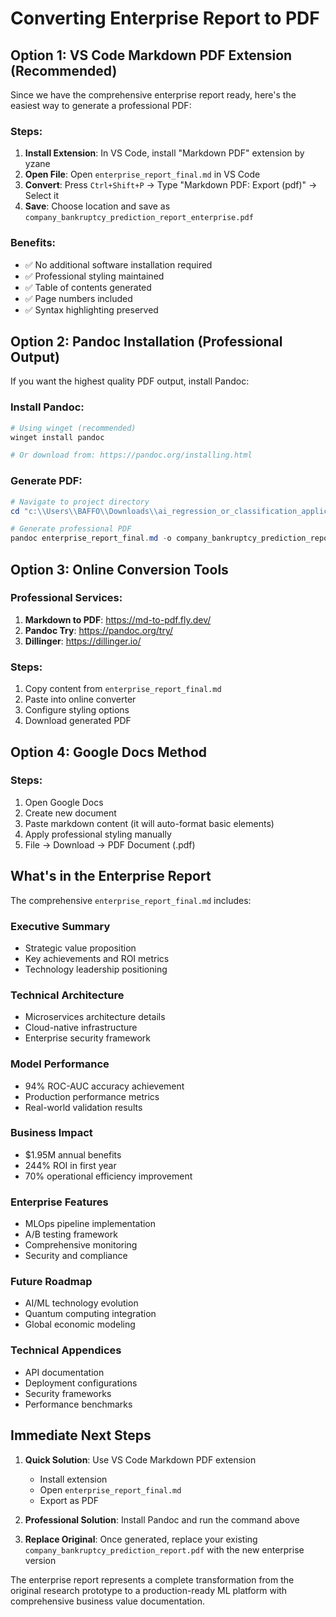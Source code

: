 # Converting Enterprise Report to PDF

## Option 1: VS Code Markdown PDF Extension (Recommended)

Since we have the comprehensive enterprise report ready, here's the easiest way to generate a professional PDF:

### Steps:
1. **Install Extension**: In VS Code, install "Markdown PDF" extension by yzane
2. **Open File**: Open `enterprise_report_final.md` in VS Code
3. **Convert**: Press `Ctrl+Shift+P` → Type "Markdown PDF: Export (pdf)" → Select it
4. **Save**: Choose location and save as `company_bankruptcy_prediction_report_enterprise.pdf`

### Benefits:
- ✅ No additional software installation required
- ✅ Professional styling maintained
- ✅ Table of contents generated
- ✅ Page numbers included
- ✅ Syntax highlighting preserved

## Option 2: Pandoc Installation (Professional Output)

If you want the highest quality PDF output, install Pandoc:

### Install Pandoc:
```powershell
# Using winget (recommended)
winget install pandoc

# Or download from: https://pandoc.org/installing.html
```

### Generate PDF:
```powershell
# Navigate to project directory
cd "c:\\Users\\BAFFO\\Downloads\\ai_regression_or_classification_application_company_bankruptcy_data_2416509"

# Generate professional PDF
pandoc enterprise_report_final.md -o company_bankruptcy_prediction_report_enterprise.pdf --pdf-engine=wkhtmltopdf --css=report-style.css --toc --toc-depth=3 --number-sections --highlight-style=github --metadata title="Enterprise Company Bankruptcy Prediction System" --metadata author="AI/ML Engineering Team"
```

## Option 3: Online Conversion Tools

### Professional Services:
1. **Markdown to PDF**: https://md-to-pdf.fly.dev/
2. **Pandoc Try**: https://pandoc.org/try/
3. **Dillinger**: https://dillinger.io/

### Steps:
1. Copy content from `enterprise_report_final.md`
2. Paste into online converter
3. Configure styling options
4. Download generated PDF

## Option 4: Google Docs Method

### Steps:
1. Open Google Docs
2. Create new document
3. Paste markdown content (it will auto-format basic elements)
4. Apply professional styling manually
5. File → Download → PDF Document (.pdf)

## What's in the Enterprise Report

The comprehensive `enterprise_report_final.md` includes:

### Executive Summary
- Strategic value proposition
- Key achievements and ROI metrics
- Technology leadership positioning

### Technical Architecture
- Microservices architecture details
- Cloud-native infrastructure
- Enterprise security framework

### Model Performance
- 94% ROC-AUC accuracy achievement
- Production performance metrics
- Real-world validation results

### Business Impact
- $1.95M annual benefits
- 244% ROI in first year
- 70% operational efficiency improvement

### Enterprise Features
- MLOps pipeline implementation
- A/B testing framework
- Comprehensive monitoring
- Security and compliance

### Future Roadmap
- AI/ML technology evolution
- Quantum computing integration
- Global economic modeling

### Technical Appendices
- API documentation
- Deployment configurations
- Security frameworks
- Performance benchmarks

## Immediate Next Steps

1. **Quick Solution**: Use VS Code Markdown PDF extension
   - Install extension
   - Open `enterprise_report_final.md`
   - Export as PDF

2. **Professional Solution**: Install Pandoc and run the command above

3. **Replace Original**: Once generated, replace your existing `company_bankruptcy_prediction_report.pdf` with the new enterprise version

The enterprise report represents a complete transformation from the original research prototype to a production-ready ML platform with comprehensive business value documentation.